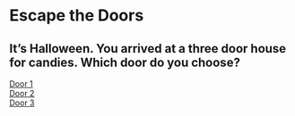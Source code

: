 # Escape the Doors
## It’s Halloween. You arrived at a three door house for candies. Which door do you choose?

[Door 1](door1.md)  
[Door 2](door2.md)  
[Door 3](door3.md)  